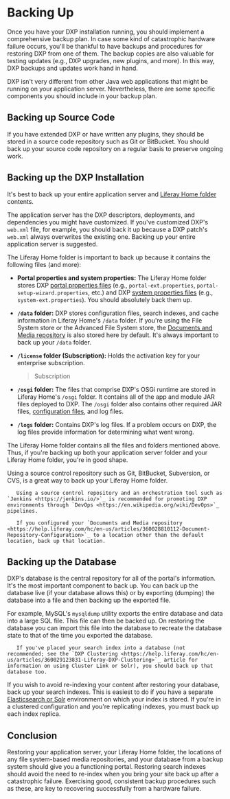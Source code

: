 # Backing Up

Once you have your DXP installation running, you should implement a comprehensive backup plan. In case some kind of catastrophic hardware failure occurs, you'll be thankful to have backups and procedures for restoring DXP from one of them. The backup copies are also valuable for testing updates (e.g., DXP upgrades, new plugins, and more). In this way, DXP backups and updates work hand in hand. 

DXP isn't very different from other Java web applications that might be running on your application server. Nevertheless, there are some specific components you should include in your backup plan.

## Backing up Source Code

If you have extended DXP or have written any plugins, they should be stored in a source code repository such as Git or BitBucket. You should back up your source code repository on a regular basis to preserve ongoing work.

## Backing up the DXP Installation

It's best to back up your entire application server and [Liferay Home folder](../reference/liferay-home.md) contents.

The application server has the DXP descriptors, deployments, and dependencies you might have customized. If you've customized DXP's `web.xml` file, for example, you should back it up because a DXP patch's `web.xml` always overwrites the existing one. Backing up your entire application server is suggested.

The Liferay Home folder is important to back up because it contains the following files (and more):

- **Portal properties and system properties:** The Liferay Home folder stores DXP [portal properties files](../reference/portal-properties.md) (e.g., `portal-ext.properties`, `portal-setup-wizard.properties`, etc.) and DXP [system properties files](../reference/system-properties.md) (e.g., `system-ext.properties`). You should absolutely back them up.

- **`/data` folder:** DXP stores configuration files, search indexes, and cache information in Liferay Home's `/data` folder. If you're using the File System store or the Advanced File System store, the [Documents and Media repository](https://help.liferay.com/hc/en-us/articles/360028810112-Document-Repository-Configuration) is also stored here by default. It's always important to back up your `/data` folder.

- **`/license` folder (Subscription):** Holds the activation key for your enterprise subscription.

    > Subscription

- **`/osgi` folder:** The files that comprise DXP's OSGi runtime are stored in Liferay Home's `/osgi` folder. It contains all of the app and module JAR files deployed to DXP. The `/osgi` folder also contains other required JAR files, [configuration files](https://help.liferay.com/hc/en-us/articles/360029131651-Understanding-System-Configuration-Files), and log files. 

- **`/logs` folder:** Contains DXP's log files. If a problem occurs on DXP, the log files provide information for determining what went wrong. 

The Liferay Home folder contains all the files and folders mentioned above. Thus, if you're backing up both your application server folder and your Liferay Home folder, you're in good shape.

Using a source control repository such as Git, BitBucket, Subversion, or CVS, is a great way to back up your Liferay Home folder.

```tip::
   Using a source control repository and an orchestration tool such as `Jenkins <https://jenkins.io/>`_ is recommended for promoting DXP environments through `DevOps <https://en.wikipedia.org/wiki/DevOps>`_ pipelines.
```

```important::
   If you configured your `Documents and Media repository <https://help.liferay.com/hc/en-us/articles/360028810112-Document-Repository-Configuration>`_ to a location other than the default location, back up that location.
```

## Backing up the Database

DXP's database is the central repository for all of the portal's information. It's the most important component to back up. You can back up the database live (if your database allows this) or by exporting (dumping) the database into a file and then backing up the exported file.

For example, MySQL's `mysqldump` utility exports the entire database and data into a large SQL file. This file can then be backed up. On restoring the database you can import this file into the database to recreate the database state to that of the time you exported the database.

```important::
   If you've placed your search index into a database (not recommended; see the `DXP Clustering <https://help.liferay.com/hc/en-us/articles/360029123831-Liferay-DXP-Clustering>`_ article for information on using Cluster Link or Solr), you should back up that database too.
```

If you wish to avoid re-indexing your content after restoring your database, back up your search indexes. This is easiest to do if you have a separate [Elasticsearch or Solr](https://help.liferay.com/hc/en-us/articles/360028711092-Introduction-to-Installing-a-Search-Engine) environment on which your index is stored. If you're in a clustered configuration and you're replicating indexes, you must back up each index replica.

## Conclusion 

Restoring your application server, your Liferay Home folder, the locations of any file system-based media repositories, and your database from a backup system should give you a functioning portal. Restoring search indexes should avoid the need to re-index when you bring your site back up after a catastrophic failure. Exercising good, consistent backup procedures such as these, are key to recovering successfully from a hardware failure.